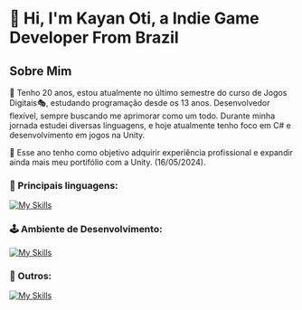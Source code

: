 # 👋 Hi, I'm Kayan Oti, a Indie Game Developer From Brazil

## Sobre Mim
🎈 Tenho 20 anos, estou atualmente no último semestre do curso de Jogos Digitais🎭, estudando programação desde os 13 anos. Desenvolvedor flexível, sempre buscando me aprimorar como um todo. Durante minha jornada estudei diversas linguagens, e hoje atualmente tenho foco em C# e desenvolvimento em jogos na Unity.

🎯 Esse ano tenho como objetivo adquirir experiência profissional e expandir ainda mais meu portifólio com a Unity. (16/05/2024).

### 👑 Principais linguagens:
[![My Skills](https://skillicons.dev/icons?i=cpp,c,java,js,css,html,react)](https://skillicons.dev)
### 🕹 Ambiente de Desenvolvimento:
[![My Skills](https://skillicons.dev/icons?i=unity,unreal,vscode,blender)](https://skillicons.dev)
### 🎱 Outros:
[![My Skills](https://skillicons.dev/icons?i=notion,github,discord)](https://skillicons.dev)
